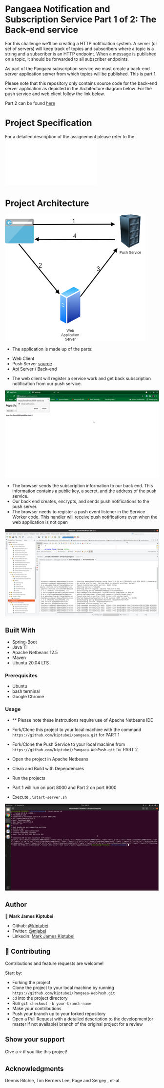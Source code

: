 # Pangaea Notification and Subscription Service Part 1 of 2: The Back-end service
 For this challenge we'll be creating a HTTP notification system. A server (or set of servers) will keep track of topics and subscribers
where a topic is a string and a subscriber is an HTTP endpoint. When a message is published on a topic, it should be forwarded to all subscriber endpoints.

As part of the Pangaea subscription service we must create a back-end server application server from which topics will be published. This is part 1.

Please note that this repository only contains source code for the  back-end server application as depicted in the Architecture diagram below .For the push service and web client follow the link below.

Part 2 can be found [here](https://github.com/kiptubei/Pangaea-WebPush.git)

# Project Specification

For a detailed description of the assignement please refer to the ![task document](Pangaea_Take-home_assignment_Java_Backend.pdf)

# Project Architecture

![screenshot](webpush-architecture.png)

- The application is made up of the parts:
 * Web Client
 * Push Server [source](https://github.com/kiptubei/Pangaea-WebPush.git)
 * Api Server / Back-end 
 
- The web client will register a service work and get back subscription notification from our push service.

![screenshot](subscription-information.png)

- The browser sends the subscription information to our back end. This information contains a public key, a secret, and the address of the push service.
- Our back end creates, encrypts, and sends push notifications to the push server.
- The browser needs to register a push event listener in the Service Worker code. This handler will receive push notifications even when the web application is
 not open
 
![Push-notifications](Push-Service-Sending-Notifications.png)


## Built With

- Spring-Boot
- Java 11
- Apache Netbeans 12.5
- Maven
- Ubuntu 20.04 LTS

### Prerequisites

- Ubuntu
- bash terminal
- Google Chrome

### Usage
- ** Please note these instrcutions require use of Apache Netbeans IDE
- Fork/Clone this project to your local machine with the command `https://github.com/kiptubei/pangaea.git` for PART 1
- Fork/Clone the Push Service to your local machine from `https://github.com/kiptubei/Pangaea-WebPush.git` for PART 2
- Open the project in Apache Netbeans
- Clean and Build with Dependencies
- Run the projects
- Part 1 will run on port 8000 and Part 2 on port 9000

- Execute `.\start-server.sh`

![screenshot](Screenshot-pangaea.png)

## Author

👤 **Mark James Kiptubei**

- Github: [@kiptubei](https://github.com/kiptubei)
- Twitter: [@mjabei](https://twitter.com/mjabei)
- Linkedin: [Mark James Kiptubei](https://www.linkedin.com/in/kiptubei/)

## 🤝 Contributing

Contributions and feature requests are welcome!

Start by:

- Forking the project
- Clone the project to your local machine by running `https://github.com/kiptubei/Pangaea-WebPush.git`
- `cd` into the project directory
- Run `git checkout -b your-branch-name`
- Make your contributions
- Push your branch up to your forked repository
- Open a Pull Request with a detailed description to the development(or master if not available) branch of the original project for a review

## Show your support

Give a ⭐️ if you like this project!

## Acknowledgments

Dennis Ritchie, Tim Berners Lee, Page and Sergey , et-al
